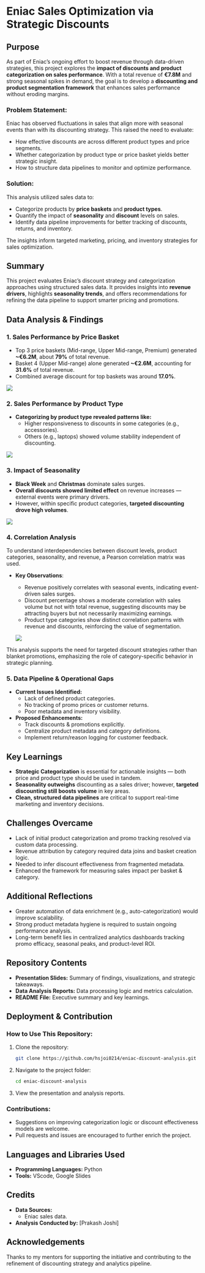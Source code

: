 # **Eniac Sales Optimization via Strategic Discounts**


## **Purpose**
As part of Eniac’s ongoing effort to boost revenue through data-driven strategies, this project explores the **impact of discounts and product categorization on sales performance**. With a total revenue of **€7.8M** and strong seasonal spikes in demand, the goal is to develop a **discounting and product segmentation framework** that enhances sales performance without eroding margins.


### **Problem Statement:**
Eniac has observed fluctuations in sales that align more with seasonal events than with its discounting strategy. This raised the need to evaluate:

- How effective discounts are across different product types and price segments.
- Whether categorization by product type or price basket yields better strategic insight.
- How to structure data pipelines to monitor and optimize performance.


### **Solution:**
This analysis utilized sales data to:

- Categorize products by **price baskets** and **product types**.
- Quantify the impact of **seasonality** and **discount** levels on sales.
- Identify data pipeline improvements for better tracking of discounts, returns, and inventory.

The insights inform targeted marketing, pricing, and inventory strategies for sales optimization.



## **Summary**
This project evaluates Eniac’s discount strategy and categorization approaches using structured sales data. It provides insights into **revenue drivers**, highlights **seasonality trends**, and offers recommendations for refining the data pipeline to support smarter pricing and promotions.



## **Data Analysis & Findings**
### **1. Sales Performance by Price Basket**
  - Top 3 price baskets (Mid-range, Upper Mid-range, Premium) generated **~€6.2M**, about **79%** of total revenue.
  - Basket 4 (Upper Mid-range) alone generated **~€2.6M**, accounting for **31.6%** of total revenue.
  - Combined average discount for top baskets was around **17.0%**. 

  ![](/assets/Total_Revenue_Per_Price_Basket.png)


### **2. Sales Performance by Product Type**
  - **Categorizing by product type revealed patterns like:**
    - Higher responsiveness to discounts in some categories (e.g., accessories).
    - Others (e.g., laptops) showed volume stability independent of discounting.

  ![](/assets/Total_Revenue_Per_ProductType.png)


### **3.  Impact of Seasonality**
  - **Black Week** and **Christmas** dominate sales surges.
  - **Overall discounts showed limited effect** on revenue increases — external events were primary drivers.
  - However, within specific product categories, **targeted discounting drove high volumes**.

  ![](/assets/Impact_on_season.png)


### **4. Correlation Analysis**
To understand interdependencies between discount levels, product categories, seasonality, and revenue, a Pearson correlation matrix was used.
- **Key Observations**:
  - Revenue positively correlates with seasonal events, indicating event-driven sales surges.
  - Discount percentage shows a moderate correlation with sales volume but not with total revenue, suggesting discounts may be attracting buyers but not necessarily maximizing earnings.
  - Product type categories show distinct correlation patterns with revenue and discounts, reinforcing the value of segmentation.

  ![](/assets/corelation.png)

This analysis supports the need for targeted discount strategies rather than blanket promotions, emphasizing the role of category-specific behavior in strategic planning.


### **5.  Data Pipeline & Operational Gaps**
- **Current Issues Identified:**
  - Lack of defined product categories.
  - No tracking of promo prices or customer returns.
  - Poor metadata and inventory visibility.
- **Proposed Enhancements:**
  - Track discounts & promotions explicitly.
  - Centralize product metadata and category definitions.
  - Implement return/reason logging for customer feedback.
 


## **Key Learnings**
- **Strategic Categorization** is essential for actionable insights — both price and product type should be used in tandem.
- **Seasonality outweighs** discounting as a sales driver; however, **targeted discounting still boosts volume** in key areas.
- **Clean, structured data pipelines** are critical to support real-time marketing and inventory decisions.



## **Challenges Overcame**
- Lack of initial product categorization and promo tracking resolved via custom data processing.
- Revenue attribution by category required data joins and basket creation logic.
- Needed to infer discount effectiveness from fragmented metadata.
- Enhanced the framework for measuring sales impact per basket & category.



## **Additional Reflections**
- Greater automation of data enrichment (e.g., auto-categorization) would improve scalability.
- Strong product metadata hygiene is required to sustain ongoing performance analysis.
- Long-term benefit lies in centralized analytics dashboards tracking promo efficacy, seasonal peaks, and product-level ROI.


## **Repository Contents**
- **Presentation Slides:** Summary of findings, visualizations, and strategic takeaways.
- **Data Analysis Reports:** Data processing logic and metrics calculation.
- **README File:** Executive summary and key learnings.



## **Deployment & Contribution**
### **How to Use This Repository:**
1. Clone the repository:
   ```sh
   git clone https://github.com/hsjoi0214/eniac-discount-analysis.git
   ```
2. Navigate to the project folder:
   ```sh
   cd eniac-discount-analysis
   ```
3. View the presentation and analysis reports.


### **Contributions:**
- Suggestions on improving categorization logic or discount effectiveness models are welcome.
- Pull requests and issues are encouraged to further enrich the project.



## **Languages and Libraries Used**
- **Programming Languages:** Python
- **Tools:** VScode, Google Slides



## **Credits**
- **Data Sources:**
  - Eniac sales data.
- **Analysis Conducted by:** [Prakash Joshi]



## **Acknowledgements**

Thanks to my mentors for supporting the initiative and contributing to the refinement of discounting strategy and analytics pipeline.




